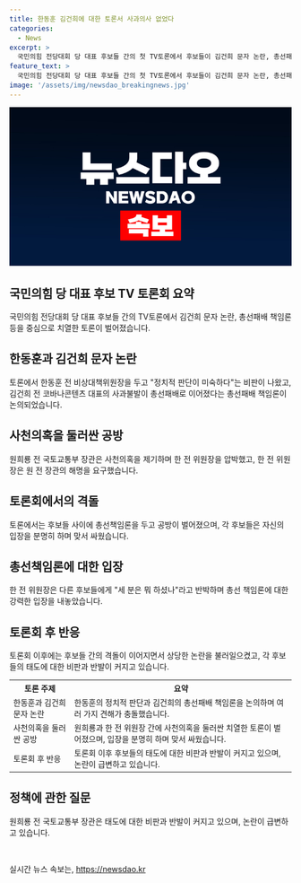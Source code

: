 ```yaml
---
title: 한동훈 김건희에 대한 토론서 사과의사 없었다
categories:
  - News
excerpt: >
  국민의힘 전당대회 당 대표 후보들 간의 첫 TV토론에서 후보들이 김건희 문자 논란, 총선패배 책임론 등을 논의하며 치열한 공방을 벌였다. 한동훈 전 비상대책위원장을 두고 후보들 사이에 정치적 판단이 미숙하다, 정치 이전에 인간 감수성의 문제 등의 강한 공세가 이뤄졌고, 원희룡 전 국토교통부 장관의 사천의혹 제기에 대한 대화도 전개되었다. 후보들은 총선 당시의 사과불발 책임론을 놓고도 격렬한 토론을 벌였다.
feature_text: >
  국민의힘 전당대회 당 대표 후보들 간의 첫 TV토론에서 후보들이 김건희 문자 논란, 총선패배 책임론 등을 논의하며 치열한 공방을 벌였다. 한동훈 전 비상대책위원장을 두고 후보들 사이에 정치적 판단이 미숙하다, 정치 이전에 인간 감수성의 문제 등의 강한 공세가 이뤄졌고, 원희룡 전 국토교통부 장관의 사천의혹 제기에 대한 대화도 전개되었다. 후보들은 총선 당시의 사과불발 책임론을 놓고도 격렬한 토론을 벌였다.
image: '/assets/img/newsdao_breakingnews.jpg'
---
```


<p><img src="/assets/img/newsdao_breakingnews.jpg" alt="implanttips 속보" /></p>

<h2 data-ke-size="size26">국민의힘 당 대표 후보 TV 토론회 요약</h2>

<p data-ke-size="size16">국민의힘 전당대회 당 대표 후보들 간의 TV토론에서 김건희 문자 논란, 총선패배 책임론 등을 중심으로 치열한 토론이 벌어졌습니다.</p>

<h2 data-ke-size="size24">한동훈과 김건희 문자 논란</h2>

<p data-ke-size="size16">토론에서 한동훈 전 비상대책위원장을 두고 "정치적 판단이 미숙하다"는 비판이 나왔고, 김건희 전 코바나콘텐츠 대표의 사과불발이 총선패배로 이어졌다는 총선패배 책임론이 논의되었습니다.</p>

<h2 data-ke-size="size24">사천의혹을 둘러싼 공방</h2>

<p data-ke-size="size16">원희룡 전 국토교통부 장관은 사천의혹을 제기하며 한 전 위원장을 압박했고, 한 전 위원장은 원 전 장관의 해명을 요구했습니다.</p>

<h2 data-ke-size="size24">토론회에서의 격돌</h2>

<p data-ke-size="size16">토론에서는 후보들 사이에 총선책임론을 두고 공방이 벌어졌으며, 각 후보들은 자신의 입장을 분명히 하며 맞서 싸웠습니다.</p>

<h2 data-ke-size="size24">총선책임론에 대한 입장</h2>

<p data-ke-size="size16">한 전 위원장은 다른 후보들에게 "세 분은 뭐 하셨나"라고 반박하며 총선 책임론에 대한 강력한 입장을 내놓았습니다.</p>

<h2 data-ke-size="size24">토론회 후 반응</h2>

<p data-ke-size="size16">토론회 이후에는 후보들 간의 격돌이 이어지면서 상당한 논란을 불러일으켰고, 각 후보들의 태도에 대한 비판과 반발이 커지고 있습니다.</p>

<table>
  <tr>
    <th>토론 주제</th>
    <th>요약</th>
  </tr>
  <tr>
    <td>한동훈과 김건희 문자 논란</td>
    <td>한동훈의 정치적 판단과 김건희의 총선패배 책임론을 논의하며 여러 가지 견해가 충돌했습니다.</td>
  </tr>
  <tr>
    <td>사천의혹을 둘러싼 공방</td>
    <td>원희룡과 한 전 위원장 간에 사천의혹을 둘러싼 치열한 토론이 벌어졌으며, 입장을 분명히 하며 맞서 싸웠습니다.</td>
  </tr>
  <tr>
    <td>토론회 후 반응</td>
    <td>토론회 이후 후보들의 태도에 대한 비판과 반발이 커지고 있으며, 논란이 급변하고 있습니다.</td>
  </tr>
</table>

<h2 data-ke-size="size24">정책에 관한 질문</h2>

<p data-ke-size="size16">원희룡 전 국토교통부 장관은 태도에 대한 비판과 반발이 커지고 있으며, 논란이 급변하고 있습니다.</p>

<p data-ke-size="size16">&nbsp;</p>
실시간 뉴스 속보는, <a href="https://newsdao.kr" rel="dofollow">https://newsdao.kr</a>


